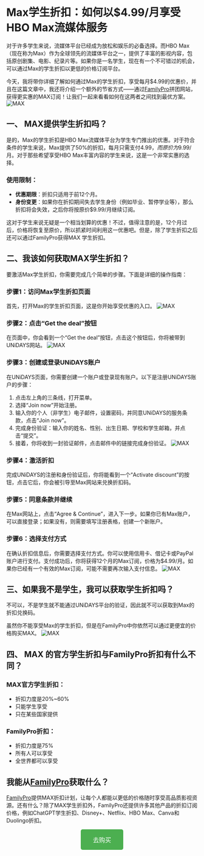 # Max学生折扣：如何以$4.99/月享受HBO Max流媒体服务

对于许多学生来说，流媒体平台已经成为放松和娱乐的必备选择。而HBO Max（现在称为Max）作为全球领先的流媒体平台之一，提供了丰富的影视内容，包括原创剧集、电影、纪录片等。如果你是一名学生，现在有一个不可错过的机会，可以通过Max的学生折扣以更低的价格订阅平台。

今天，我将带你详细了解如何通过Max的学生折扣，享受每月$4.99的优惠价，并且在这篇文章中，我还将介绍一个额外的节省方式——通过[FamilyPro](https://familypro.io?invite=IW062920)拼团网站，获得更实惠的MAX订阅！让我们一起来看看如何在这两者之间找到最优方案。
![MAX](/image5/哈利波特.jpeg)

## 一、 MAX提供学生折扣吗？

是的，Max的学生折扣是HBO Max流媒体平台为学生专门推出的优惠。对于符合条件的学生来说，Max提供了50%的折扣，每月只需支付$4.99，而原价为$9.99/月。对于那些希望享受HBO Max丰富内容的学生来说，这是一个非常实惠的选择。

### 使用限制：
- **优惠期限**：折扣只适用于前12个月。
- **身份变更**：如果你在折扣期间失去学生身份（例如毕业、暂停学业等），那么折扣将会失效，之后你将按原价$9.99/月继续订阅。

这对于学生来说无疑是一个相当划算的优惠！不过，值得注意的是，12个月过后，价格将恢复至原价，所以抓紧时间利用这一优惠吧。但是，除了学生折扣之后还可以通过FamilyPro获得MAX 学生折扣。

## 二、我该如何获取MAX学生折扣？

要激活Max学生折扣，你需要完成几个简单的步骤。下面是详细的操作指南：

### 步骤1：访问Max学生折扣页面
首先，打开Max的学生折扣页面，这是你开始享受优惠的入口。
![MAX](/image5/image1.png)

### 步骤2：点击“Get the deal”按钮
在页面中，你会看到一个“Get the deal”按钮，点击这个按钮后，你将被带到UNiDAYS网站。
![MAX](/image5/image2.png)

### 步骤3：创建或登录UNiDAYS账户
在UNiDAYS页面，你需要创建一个账户或登录现有账户。以下是注册UNiDAYS账户的步骤：
1. 点击左上角的三条线，打开菜单。
2. 选择“Join now”开始注册。
3. 输入你的个人（非学生）电子邮件，设置密码，并同意UNiDAYS的服务条款，点击“Join now”。
4. 完成身份验证：输入你的姓名、性别、出生日期、学校和学生邮箱，并点击“提交”。
5. 接着，你将收到一封验证邮件，点击邮件中的链接完成身份验证。
   ![MAX](/image5/image3.png)

### 步骤4：激活折扣
完成UNiDAYS的注册和身份验证后，你将能看到一个“Activate discount”的按钮，点击它后，你会被引导至Max网站来兑换折扣码。

### 步骤5：同意条款并继续
在Max网站上，点击“Agree & Continue”，进入下一步。如果你已有Max账户，可以直接登录；如果没有，则需要填写注册表格，创建一个新账户。

### 步骤6：选择支付方式
在确认折扣信息后，你需要选择支付方式。你可以使用信用卡、借记卡或PayPal账户进行支付。支付成功后，你将获得12个月的Max订阅，价格为$4.99/月。如果你已经有一个有效的Max订阅，可能不需要再次输入支付信息。
![MAX](/image5/image4.png)

## 三、如果我不是学生，我可以获取学生折扣吗？

不可以，不是学生就不能通过UNiDAYS平台的验证，因此就不可以获取到Max的折扣兑换码。

虽然你不能享受Max的学生折扣，但是在FamilyPro中你依然可以通过更便宜的价格购买MAX。
![MAX](/image5/maxprice.jpeg)

## 四、 MAX 的官方学生折扣与FamilyPro折扣有什么不同？

### MAX官方学生折扣：
- 折扣力度是20%~60%
- 只能学生享受
- 只在某些国家提供

### FamilyPro折扣：
- 折扣力度是75%
- 所有人可以享受
- 全世界都可以享受

## 我能从[FamilyPro](https://familypro.io?invite=IW062920)获取什么？

[FamilyPro](https://familypro.io?invite=IW062920)提供MAX折扣计划，让每个人都能以更低的价格随时享受高品质影视资源。还有什么？除了MAX学生折扣外，FamilyPro还提供许多其他产品的折扣订阅价格，例如ChatGPT学生折扣、Disney+、Netflix、HBO Max、Canva和Duolingo折扣。

<div style="text-align: center;">
<a href= "https://familypro.io?invite=IW062920"
   style="display: inline-block; background-color: #4CAF50; color: white; padding: 15px 32px; text-align: center; text-decoration: none; font-size: 16px; border-radius: 5px;">去购买</a>
</div>
   

